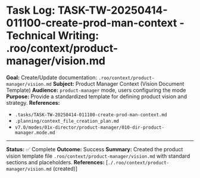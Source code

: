# Task Log: TASK-TW-20250414-011100-create-prod-man-context - Technical Writing: .roo/context/product-manager/vision.md

**Goal:** Create/Update documentation: `.roo/context/product-manager/vision.md`
**Subject:** Product Manager Context (Vision Document Template)
**Audience:** `product-manager` mode, users configuring the mode
**Purpose:** Provide a standardized template for defining product vision and strategy.
**References:**
*   `.tasks/TASK-TW-20250414-011100-create-prod-man-context.md`
*   `.planning/context_file_creation_plan.md`
*   `v7.0/modes/01x-director/product-manager/010-dir-product-manager.mode.md`

---

**Status:** ✅ Complete
**Outcome:** Success
**Summary:** Created the product vision template file `.roo/context/product-manager/vision.md` with standard sections and placeholders.
**References:** [`./.roo/context/product-manager/vision.md` (created)]
